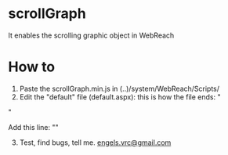 # scrollGraph
It enables the scrolling graphic object in WebReach

# How to
1. Paste the scrollGraph.min.js in (..)/system/WebReach/Scripts/
2. Edit the "default" file (default.aspx):
this is how the file ends:
  "<script type="text/javascript" src="Scripts/jquery.min.js"></script>
  <script type="text/javascript" src="Scripts/jquery.jqGauges.min.js"></script>
  <script type="text/javascript" src="Scripts/realtime.js"></script>"

Add this line:
  "<script type="text/javascript" src="Scripts/scrollGraph.js"></script>"

3. Test, find bugs, tell me. engels.vrc@gmail.com
